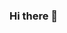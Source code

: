 ### Hi there 👋

<!--
**treacherous-emperor/treacherous-emperor** is a ✨ _special_ ✨ repository because its `README.md` (this file) appears on your GitHub profile.

Here are some ideas to get you started:

Hey Lady and Gentlemen 👋

-* I’m Nevzat.

🌱 I’m currently learning html-css and javascript. That trio fills my motivation.

👀 I’m interested in front-end web Development, books, psychology and nature.

📫 How to reach me: nevzatgaziozdemir@gmail.com

Languages and Tools:

Visual Studio Code

HTML5

CSS3

